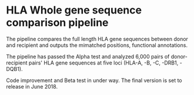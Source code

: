 # HLA Whole gene sequence comparison pipeline
The pipeline compares the full length HLA gene sequences between donor and recipient and outputs the mimatched positions, functional annotations.

The pipeline has passed the Alpha test and analyzed 6,000 pairs of donor-recipient pairs' HLA gene sequences at five loci (HLA-A, -B, -C, -DRB1, -DQB1).

Code improvement and Beta test in under way. The final version is set to release in June 2018. 
